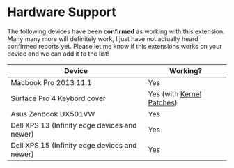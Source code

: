 # Hardware Support

The following devices have been **confirmed** as working with this extension. Many many more will definitely work, I just have not actually heard confirmed reports yet. Please let me know if this extensions works on your device and we can add it to the list!

| Device | Working? |
| --- | --- |
| Macbook Pro 2013 11,1 | Yes |
| Surface Pro 4 Keybord cover  | Yes (with [Kernel Patches](https://github.com/matthewwardrop/linux-surfacepro3)) |
| Asus Zenbook UX501VW | Yes |
| Dell XPS 13 (Infinity edge devices and newer) | Yes |
| Dell XPS 15 (Infinity edge devices and newer) | Yes |
